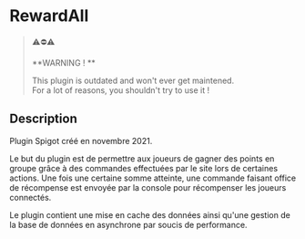 # RewardAll

> ⚠️⛔⚠️ 
> 
> **WARNING ! **
> 
> This plugin is outdated and won't ever get maintened.  
> For a lot of reasons, you shouldn't try to use it !

## Description

Plugin Spigot créé en novembre 2021. 

Le but du plugin est de permettre aux joueurs de gagner des points en groupe grâce à des commandes effectuées par le site lors de certaines actions. 
Une fois une certaine somme atteinte, une commande faisant office de récompense est envoyée par la console pour récompenser les joueurs connectés. 

Le plugin contient une mise en cache des données ainsi qu'une gestion de la base de données en asynchrone par soucis de performance.
